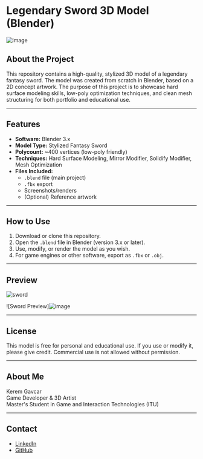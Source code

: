 # Legendary Sword 3D Model (Blender)

![image](https://github.com/user-attachments/assets/df69ebe1-41fc-405d-9deb-2043065970f9)


## About the Project

This repository contains a high-quality, stylized 3D model of a legendary fantasy sword. The model was created from scratch in Blender, based on a 2D concept artwork. The purpose of this project is to showcase hard surface modeling skills, low-poly optimization techniques, and clean mesh structuring for both portfolio and educational use.

---

## Features

- **Software:** Blender 3.x
- **Model Type:** Stylized Fantasy Sword
- **Polycount:** ~400 vertices (low-poly friendly)
- **Techniques:** Hard Surface Modeling, Mirror Modifier, Solidify Modifier, Mesh Optimization
- **Files Included:**
  - `.blend` file (main project)
  - `.fbx` export
  - Screenshots/renders
  - (Optional) Reference artwork

---

## How to Use

1. Download or clone this repository.
2. Open the `.blend` file in Blender (version 3.x or later).
3. Use, modify, or render the model as you wish.
4. For game engines or other software, export as `.fbx` or `.obj`.

---

## Preview
![sword](https://github.com/user-attachments/assets/245a22ab-8086-4484-a424-b2e2de433611)

![Sword Preview]![image](https://github.com/user-attachments/assets/cefb7fd1-3d17-437a-ae52-8e2f08c61448)


---

## License

This model is free for personal and educational use. If you use or modify it, please give credit. Commercial use is not allowed without permission.

---

## About Me

Kerem Gavcar  
Game Developer & 3D Artist  
Master's Student in Game and Interaction Technologies (ITU)

---

## Contact

- [LinkedIn](https://www.linkedin.com/in/keremgavcar/)
- [GitHub](https://github.com/KeremGavcarr)

